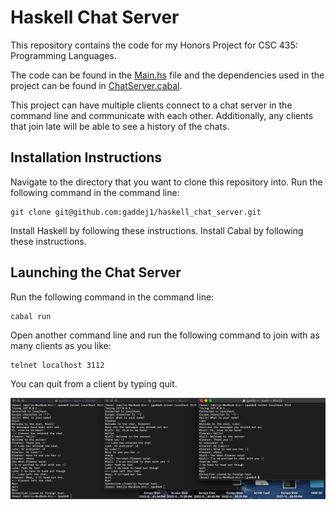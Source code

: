 # Haskell Chat Server

This repository contains the code for my Honors Project for CSC 435: Programming Languages.

The code can be found in the [Main.hs](app/Main.hs) file and the dependencies used in the project can be found in [ChatServer.cabal](ChatServer.cabal#L38-L42). 

This project can have multiple clients connect to a chat server in the command line and communicate with each other. Additionally, any clients that join late will be able to see a history of the chats. 

## Installation Instructions
Navigate to the directory that you want to clone this repository into.
Run the following command in the command line:

    git clone git@github.com:gaddej1/haskell_chat_server.git

Install Haskell by following these instructions.
Install Cabal by following these instructions.

## Launching the Chat Server
Run the following command in the command line:

    cabal run
    
Open another command line and run the following command to join with as many clients as you like:
  
    telnet localhost 3112
    
You can quit from a client by typing quit.

![Screenshot of Chat Server](Pictures/Screenshot.png)
